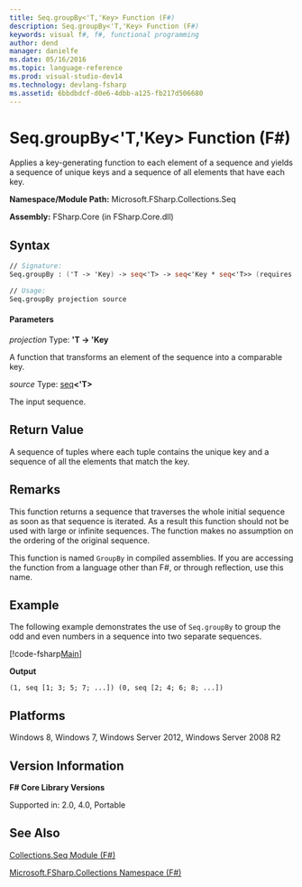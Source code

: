 ```yaml
---
title: Seq.groupBy<'T,'Key> Function (F#)
description: Seq.groupBy<'T,'Key> Function (F#)
keywords: visual f#, f#, functional programming
author: dend
manager: danielfe
ms.date: 05/16/2016
ms.topic: language-reference
ms.prod: visual-studio-dev14
ms.technology: devlang-fsharp
ms.assetid: 6bbdbdcf-d0e6-4dbb-a125-fb217d506680
---
```


# Seq.groupBy<'T,'Key> Function (F#)

Applies a key-generating function to each element of a sequence and yields a sequence of unique keys and a sequence of all elements that have each key.

**Namespace/Module Path:** Microsoft.FSharp.Collections.Seq

**Assembly:** FSharp.Core (in FSharp.Core.dll)


## Syntax

```fsharp
// Signature:
Seq.groupBy : ('T -> 'Key) -> seq<'T> -> seq<'Key * seq<'T>> (requires equality)

// Usage:
Seq.groupBy projection source
```

#### Parameters
*projection*
Type: **'T -&gt; 'Key**


A function that transforms an element of the sequence into a comparable key.


*source*
Type: [seq](https://msdn.microsoft.com/library/2f0c87c6-8a0d-4d33-92a6-10d1d037ce75)**&lt;'T&gt;**


The input sequence.

## Return Value

A sequence of tuples where each tuple contains the unique key and a sequence of all the elements that match the key.

## Remarks
This function returns a sequence that traverses the whole initial sequence as soon as that sequence is iterated. As a result this function should not be used with large or infinite sequences. The function makes no assumption on the ordering of the original sequence.

This function is named `GroupBy` in compiled assemblies. If you are accessing the function from a language other than F#, or through reflection, use this name.

## Example

The following example demonstrates the use of `Seq.groupBy` to group the odd and even numbers in a sequence into two separate sequences.

[!code-fsharp[Main](snippets/fssequences/snippet21.fs)]

**Output**

```
(1, seq [1; 3; 5; 7; ...]) (0, seq [2; 4; 6; 8; ...])
```

## Platforms
Windows 8, Windows 7, Windows Server 2012, Windows Server 2008 R2


## Version Information
**F# Core Library Versions**

Supported in: 2.0, 4.0, Portable

## See Also
[Collections.Seq Module &#40;F&#35;&#41;](Collections.Seq-Module-%5BFSharp%5D.md)

[Microsoft.FSharp.Collections Namespace &#40;F&#35;&#41;](Microsoft.FSharp.Collections-Namespace-%5BFSharp%5D.md)
